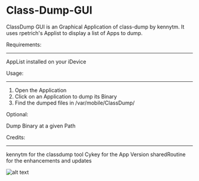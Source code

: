 Class-Dump-GUI
==============

ClassDump GUI is an Graphical Application of class-dump by kennytm. 
It uses rpetrich's Applist to display a list of Apps to dump.

Requirements:
____________

AppList installed on your iDevice

Usage:
______

1. Open the Application
2. Click on an Application to dump its Binary
3. Find the dumped files in /var/mobile/ClassDump/

Optional:

Dump Binary at a given Path

Credits:
_______

kennytm for the classdump tool
Cykey for the App Version
sharedRoutine for the enhancements and updates

![alt text](http://i.imgur.com/ODiDQB0.png "Class Dump GUI")
